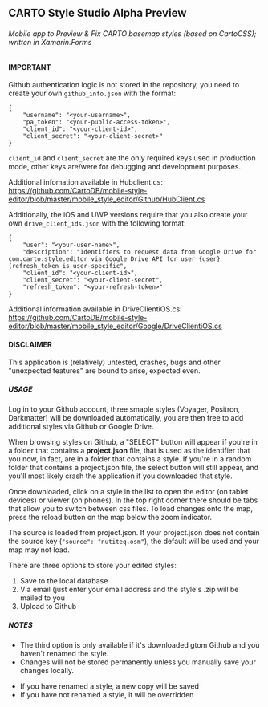 ## CARTO Style Studio Alpha Preview

###### Mobile app to Preview & Fix CARTO basemap styles (based on CartoCSS); written in Xamarin.Forms

#### IMPORTANT

Github authentication logic is not stored in the repository, you need to create your own `github_info.json` with the format:

```
{
	"username": "<your-username>",
	"pa_token": "<your-public-access-token>",
	"client_id": "<your-client-id>",
	"client_secret": "<your-client-secret>"
}
```

`client_id` and `client_secret` are the only required keys used in production mode, other keys are/were for debugging and development purposes.

Additional infomation available in Hubclient.cs: https://github.com/CartoDB/mobile-style-editor/blob/master/mobile_style_editor/Github/HubClient.cs

Additionally, the iOS and UWP versions require that you also create your own `drive_client_ids.json` with the following format:

```
{
	"user": "<your-user-name>",
	"description": "Identifiers to request data from Google Drive for com.carto.style.editor via Google Drive API for user {user} (refresh_token is user-specific",
	"client_id": "<your-client-id>",
	"client_secret": "<your-client-secret",
	"refresh_token": "<your-refresh-token>"
}
```
Additional information available in DriveClientiOS.cs: https://github.com/CartoDB/mobile-style-editor/blob/master/mobile_style_editor/Google/DriveClientiOS.cs

#### DISCLAIMER

This application is (relatively) untested, crashes, bugs and other "unexpected features" are bound to arise, expected even.

##### USAGE
Log in to your Github account, three smaple styles (Voyager, Positron, Darkmatter) will be downloaded automatically,
you are then free to add additional styles via Github or Google Drive.

When browsing styles on Github, a "SELECT" button will appear if you're in a folder that contains a **project.json** file, that is used as the identifier that you now, in fact, are in a folder that contains a style. If you're in a random folder that contains a project.json file, the select button will still appear, and you'll most likely crash the application if you downloaded that style.

Once downloaded, click on a style in the list to open the editor (on tablet devices) or viewer (on phones). In the top right corner there should be tabs that allow you to switch between css files. To load changes onto the map, press the reload button on the map below the zoom indicator.

The source is loaded from project.json. If your project.json does not contain the source key (`"source": "nutiteq.osm"`), the default will be used and your map may not load.

There are three options to store your edited styles:

1. Save to the local database
2. Via email (just enter your email address and the style's .zip will be mailed to you
3. Upload to Github

##### NOTES

* The third option is only available if it's downloaded gtom Github and you haven't renamed the style.
* Changes will not be stored permanently unless you manually save your changes locally.
 - If you have renamed a style, a new copy will be saved
 - If you have not renamed a style, it will be overridden
